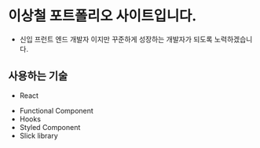# 이상철 포트폴리오 사이트입니다.

- 신입 프런트 엔드 개발자 이지만 꾸준하게 성장하는 개발자가 되도록 노력하겠습니다.

## 사용하는 기술

- React

* Functional Component
* Hooks
* Styled Component
* Slick library
